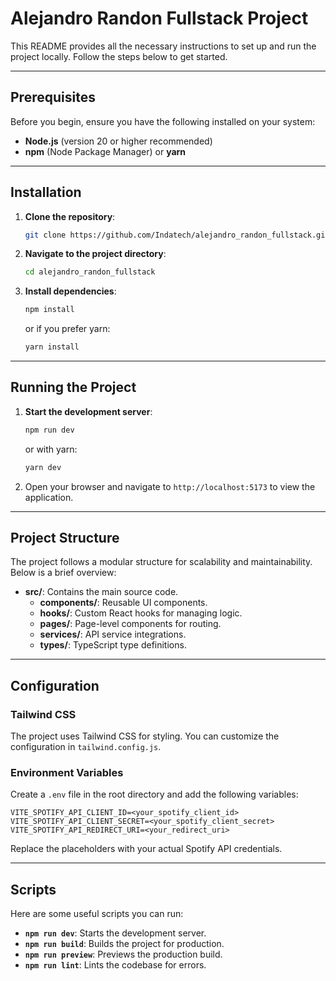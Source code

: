 # Alejandro Randon Fullstack Project

This README provides all the necessary instructions to set up and run the project locally. Follow the steps below to get started.

---

## Prerequisites

Before you begin, ensure you have the following installed on your system:

- **Node.js** (version 20 or higher recommended)
- **npm** (Node Package Manager) or **yarn**

---

## Installation

1. **Clone the repository**:

   ```bash
   git clone https://github.com/Indatech/alejandro_randon_fullstack.git
   ```

2. **Navigate to the project directory**:

   ```bash
   cd alejandro_randon_fullstack
   ```

3. **Install dependencies**:
   ```bash
   npm install
   ```
   or if you prefer yarn:
   ```bash
   yarn install
   ```

---

## Running the Project

1. **Start the development server**:

   ```bash
   npm run dev
   ```

   or with yarn:

   ```bash
   yarn dev
   ```

2. Open your browser and navigate to `http://localhost:5173` to view the application.

---

## Project Structure

The project follows a modular structure for scalability and maintainability. Below is a brief overview:

- **src/**: Contains the main source code.
  - **components/**: Reusable UI components.
  - **hooks/**: Custom React hooks for managing logic.
  - **pages/**: Page-level components for routing.
  - **services/**: API service integrations.
  - **types/**: TypeScript type definitions.

---

## Configuration

### Tailwind CSS

The project uses Tailwind CSS for styling. You can customize the configuration in `tailwind.config.js`.

### Environment Variables

Create a `.env` file in the root directory and add the following variables:

```env
VITE_SPOTIFY_API_CLIENT_ID=<your_spotify_client_id>
VITE_SPOTIFY_API_CLIENT_SECRET=<your_spotify_client_secret>
VITE_SPOTIFY_API_REDIRECT_URI=<your_redirect_uri>
```

Replace the placeholders with your actual Spotify API credentials.

---

## Scripts

Here are some useful scripts you can run:

- **`npm run dev`**: Starts the development server.
- **`npm run build`**: Builds the project for production.
- **`npm run preview`**: Previews the production build.
- **`npm run lint`**: Lints the codebase for errors.
